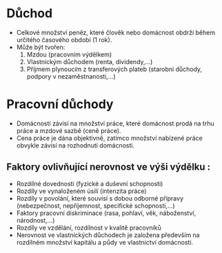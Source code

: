 # Důchod
* Celkové množství peněz, které člověk nebo domácnost obdrží během určitého časového období (1 rok).
* Může být tvořen:
  1. Mzdou (pracovním výdělkem)
  2. Vlastnickým důchodem (renta, dividendy,…)
  3. Příjmem plynoucím z transferových plateb (starobní důchody, podpory v nezaměstnanosti,…)
# Pracovní důchody 
* Domácnosti závisí na množství práce, které domácnost prodá na trhu práce a mzdové sazbě (ceně práce).
* Cena práce je dána objektivně, zatímco množství nabízené práce obvykle závisí na rozhodnutí domácnosti.

## Faktory ovlivňující nerovnost ve výši výdělku :
* Rozdílné dovednosti (fyzické a duševní schopnosti)
* Rozdíly ve vynaloženém úsilí (intenzita práce)
* Rozdíly v povolání, které souvisí s dobou odborné přípravy (nebezpečnost, nepříjemnost, specifické schopnosti,…)
* Faktory pracovní diskriminace (rasa, pohlaví, věk, náboženství, národnost,…)
* Rozdíly ve vzdělání, rozdílnost v kvalitě pracovníků
* Nerovnost ve vlastnických důchodech je založena především na rozdílném množství kapitálu a půdy ve vlastnictví domácnosti.



